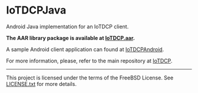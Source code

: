 # IoTDCPJava
Android Java implementation for an IoTDCP client.

**The AAR library package is available at [IoTDCP.aar](https://github.com/carlosrafaelgn/IoTDCPJava/raw/master/IoTDCP.aar).**

A sample Android client application can found at [IoTDCPAndroid](https://github.com/carlosrafaelgn/IoTDCPAndroid).

For more information, please, refer to the main repository at [IoTDCP](https://github.com/carlosrafaelgn/IoTDCP).

----

This project is licensed under the terms of the FreeBSD License. See [LICENSE.txt](https://github.com/carlosrafaelgn/IoTDCPJava/blob/master/LICENSE.txt) for more details.
